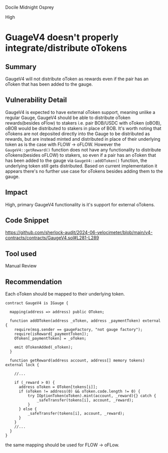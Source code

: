 Docile Midnight Osprey

High

# GuageV4 doesn't properly integrate/distribute oTokens

## Summary

GaugeV4 will not distribute oToken as rewards even if the pair has an oToken that has been added to the gauge. 

## Vulnerability Detail

GaugeV4 is expected to have external oToken support, meaning unlike a regular Gauge, GaugeV4 should be able to distribute oToken rewards(besides oFlow) to stakers i.e. pair BOB/USDC  with oToken (oBOB), oBOB would be distributed to stakers in place of BOB.
It's worth noting that oTokens are not deposited directly into the Gauge to be distributed as rewards, but are instead minted and distributed in place of their underlying token as is the case with FLOW -> oFLOW. However the `GaugeV4::getReward()` function does not have any functionality to distribute oTokens(besides oFLOW) to stakers, so even if a pair has an oToken that has been added to the gauge via `GaugeV4::addOToken()` function, the underlying token still gets distributed.
Based on current implementation it appears there's no further use case for oTokens besides adding them to the gauge.

## Impact

High, primary GaugeV4 functionality is it's support for external oTokens.

## Code Snippet

https://github.com/sherlock-audit/2024-06-velocimeter/blob/main/v4-contracts/contracts/GaugeV4.sol#L281-L289

## Tool used

Manual Review

## Recommendation

Each oToken should be mapped to their underlying token.

```solidity
contract GaugeV4 is IGauge {
  
  mapping(address => address) public OToken;

  function addOToken(address _oToken, address _paymentToken) external {
    require(msg.sender == gaugeFactory, "not gauge factory");
    require(isReward[_paymentToken]);
    OToken[_paymentToken] = _oToken;

    emit OTokenAdded(_oToken);
  }

  function getReward(address account, address[] memory tokens) external lock {

    //...

    if (_reward > 0) {
      address oToken = OToken[tokens[i]];
      if (oToken != address(0) && oToken.code.length != 0) {
          try IOptionToken(oToken).mint(account, _reward){} catch {
              _safeTransfer(tokens[i], account, _reward);
          }
      } else {
          _safeTransfer(tokens[i], account, _reward);
      }
    }
    //...
  }
}
```

the same mapping should be used for FLOW -> oFLow.
